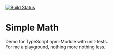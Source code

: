 [![Build Status](https://dev.azure.com/gh-gfoidl/AzureDevOpsTest/_apis/build/status/TypeScript-CI-Test?branchName=master)](https://dev.azure.com/gh-gfoidl/AzureDevOpsTest/_build/latest?definitionId=31&branchName=master)

# Simple Math

Demo for TypeScript npm-Module with unit-tests.	 
For me a playground, nothing more nothing less.
